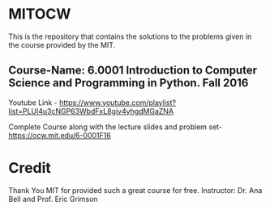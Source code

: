 # MITOCW
This is the repository that contains the solutions to the problems given in the course provided by the MIT.

## Course-Name: 6.0001 Introduction to Computer Science and Programming in Python. Fall 2016

Youtube Link - https://www.youtube.com/playlist?list=PLUl4u3cNGP63WbdFxL8giv4yhgdMGaZNA

Complete Course along with the lecture slides and problem set-  https://ocw.mit.edu/6-0001F16

# Credit
Thank You MIT for provided such a great course for free.
Instructor: Dr. Ana Bell and Prof. Eric Grimson

